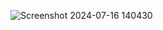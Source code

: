 
![Screenshot 2024-07-16 140430](https://github.com/user-attachments/assets/01c9ed47-e356-48dc-a968-d40282576e1d)
